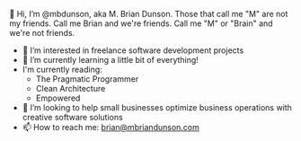 👋 Hi, I’m @mbdunson, aka M. Brian Dunson.  Those that call me "M" are not my friends.  Call me Brian and we're friends.  Call me "M" or "Brain" and we're not friends.
- 👀 I’m interested in freelance software development projects
- 🌱 I’m currently learning a little bit of everything!  
- I'm currently reading:
  - The Pragmatic Programmer
  - Clean Architecture
  - Empowered
- 💞️ I’m looking to help small businesses optimize business operations with creative software solutions
- 📫 How to reach me:  brian@mbriandunson.com

<!---
mbdunson/mbdunson is a ✨ special ✨ repository because its `README.md` (this file) appears on your GitHub profile.
You can click the Preview link to take a look at your changes.
--->
